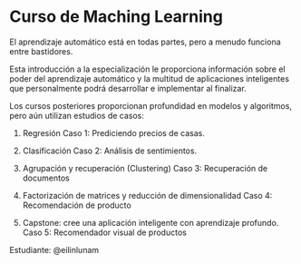 # Curso de Maching Learning

El aprendizaje automático está en todas partes, pero a menudo funciona entre bastidores.

Esta introducción a la especialización le proporciona información sobre el poder del aprendizaje automático y la multitud de aplicaciones inteligentes que personalmente podrá desarrollar e implementar al finalizar.

Los cursos posteriores proporcionan profundidad en modelos y algoritmos, pero aún utilizan estudios de casos:

1. Regresión 
	Caso 1: Prediciendo precios de casas.

2. Clasificación
	Caso 2: Análisis de sentimientos.

3. Agrupación y recuperación (Clustering)
	Caso 3: Recuperación de documentos

4. Factorización de matrices y reducción de dimensionalidad
	Caso 4: Recomendación de producto

5. Capstone: cree una aplicación inteligente con aprendizaje profundo.
	Caso 5: Recomendador visual de productos

Estudiante: @eilinlunam
